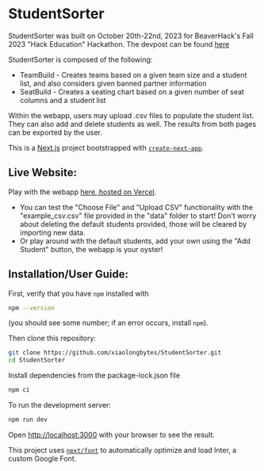 # StudentSorter

StudentSorter was built on October 20th-22nd, 2023 for BeaverHack's Fall 2023 "Hack Education" Hackathon. The devpost can be found [here](https://beaverhacks-fall-2023.devpost.com/)

StudentSorter is composed of the following:

-   TeamBuild - Creates teams based on a given team size and a student list, and also considers given banned partner information
-   SeatBuild - Creates a seating chart based on a given number of seat columns and a student list

Within the webapp, users may upload .csv files to populate the student list. They can also add and delete students as well.
The results from both pages can be exported by the user.

This is a [Next.js](https://nextjs.org/) project bootstrapped with [`create-next-app`](https://github.com/vercel/next.js/tree/canary/packages/create-next-app).

## Live Website:

Play with the webapp [here, hosted on Vercel](https://student-sorter-delta.vercel.app/).

-   You can test the "Choose File" and "Upload CSV" functionality with the "example_csv.csv" file provided in the "data" folder to start! Don't worry about deleting the default students provided, those will be cleared by importing new data.
-   Or play around with the default students, add your own using the "Add Student" button, the webapp is your oyster!

## Installation/User Guide:

First, verify that you have `npm` installed with

```bash
npm --version
```

(you should see some number; if an error occurs, install `npm`).

Then clone this repository:

```bash
git clone https://github.com/xiaolongbytes/StudentSorter.git
cd StudentSorter
```

Install dependencies from the package-lock.json file

```bash
npm ci
```

To run the development server:

```bash
npm run dev
```

Open [http://localhost:3000](http://localhost:3000) with your browser to see the result.

This project uses [`next/font`](https://nextjs.org/docs/basic-features/font-optimization) to automatically optimize and load Inter, a custom Google Font.
